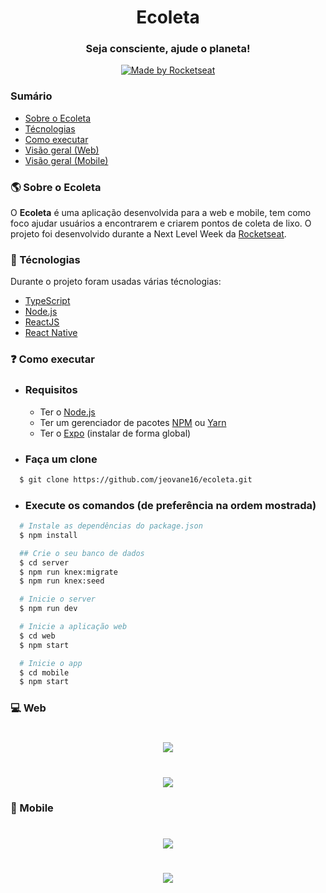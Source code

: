<h1 align="center">Ecoleta</h1>
<h3 align="center">Seja consciente, ajude o planeta!</h3>

<p align="center">
    <a href="https://rocketseat.com.br">
        <img alt="Made by Rocketseat" src="https://img.shields.io/badge/made%20by-Rocketseat-%237519C1">
    </a>
</p>

### Sumário

- [Sobre o Ecoleta](#sobre)
- [Técnologias](#tecnologias)
- [Como executar](#como-executar)
- [Visão geral (Web)](#web)
- [Visão geral (Mobile)](#mobile)

<a id="sobre"></a>
### :earth_americas: Sobre o Ecoleta
O <strong>Ecoleta</strong> é uma aplicação desenvolvida para a web e mobile, tem como foco ajudar usuários a encontrarem e criarem pontos de coleta de lixo.
O projeto foi desenvolvido durante a Next Level Week da <a href="https://rocketseat.com.br/">Rocketseat</a>.

<a id="tecnologias"></a>
### :robot: Técnologias</h3>

Durante o projeto foram usadas várias técnologias:

- [TypeScript](https://www.typescriptlang.org/)
- [Node.js](https://nodejs.org/en/)
- [ReactJS](https://reactjs.org/)
- [React Native](https://reactnative.dev/)

<a id="como-executar"></a>
### :question: Como executar

- ### **Requisitos**

    - Ter o [Node.js](https://nodejs.org/en/)
    - Ter um gerenciador de pacotes [NPM](https://www.npmjs.com/) ou [Yarn](https://yarnpkg.com/)
    - Ter o [Expo](https://expo.io/) (instalar de forma global)

- ### Faça um clone

```sh
  $ git clone https://github.com/jeovane16/ecoleta.git
```

- ### Execute os comandos (de preferência na ordem mostrada) 

```sh
  # Instale as dependências do package.json
  $ npm install

  ## Crie o seu banco de dados
  $ cd server
  $ npm run knex:migrate
  $ npm run knex:seed

  # Inicie o server
  $ npm run dev

  # Inicie a aplicação web
  $ cd web
  $ npm start

  # Inicie o app
  $ cd mobile
  $ npm start
```

<a id="web"></a>
### :computer: Web

<h1 align="center">
    <img src=".github/web1.png">
</h1>

<h1 align="center">
    <img src=".github/web2.png">
</h1>

<a id="mobile"></a>
### :iphone: Mobile

<h1 align="center">
    <img src=".github/mobile1.jpeg">
</h1>

<h1 align="center">
    <img src=".github/mobile2.jpeg">
</h1>
